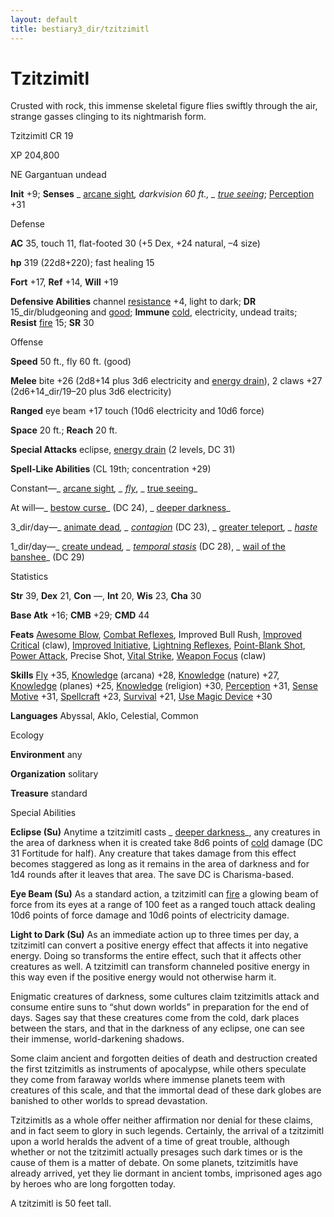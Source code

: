 ```yaml
---
layout: default
title: bestiary3_dir/tzitzimitl
---
```

# Tzitzimitl

Crusted with rock, this immense skeletal figure flies swiftly through the air, strange gasses clinging to its nightmarish form.

Tzitzimitl CR 19

XP 204,800

NE Gargantuan undead

**Init** +9; **Senses** _ [arcane sight](../spells_dir/arcaneSight#_arcane-sight)_, darkvision 60 ft., _ [true seeing](../spells_dir/trueSeeing#_true-seeing)_; [Perception](../skills_dir/perception#_perception) +31

Defense

**AC** 35, touch 11, flat-footed 30 (+5 Dex, +24 natural, –4 size)

**hp** 319 (22d8+220); fast healing 15

**Fort** +17, **Ref** +14, **Will** +19

**Defensive Abilities** channel [resistance](../monsters_dir/universalMonsterRules#_resistance) +4, light to dark; **DR** 15_dir/bludgeoning and [good](../monsters_dir/creatureTypes#_good-subtype); **Immune** [cold](../monsters_dir/creatureTypes#_cold-subtype), electricity, undead traits; **Resist** [fire](../monsters_dir/creatureTypes#_fire-subtype) 15; **SR** 30

Offense

**Speed** 50 ft., fly 60 ft. (good)

**Melee** bite +26 (2d8+14 plus 3d6 electricity and [energy drain](../monsters_dir/universalMonsterRules#_energy-drain)), 2 claws +27 (2d6+14_dir/19–20 plus 3d6 electricity)

**Ranged** eye beam +17 touch (10d6 electricity and 10d6 force)

**Space** 20 ft.; **Reach** 20 ft.

**Special Attacks** eclipse, [energy drain](../monsters_dir/universalMonsterRules#_energy-drain) (2 levels, DC 31)

**Spell-Like Abilities** (CL 19th; concentration +29)

Constant—_ [arcane sight](../spells_dir/arcaneSight#_arcane-sight)_, _ [fly](../spells_dir/fly)_, _ [true seeing](../spells_dir/trueSeeing#_true-seeing)_

At will—_ [bestow curse](../spells_dir/bestowCurse#_bestow-curse)_ (DC 24), _ [deeper darkness](../spells_dir/deeperDarkness#_deeper-darkness)_

3_dir/day—_ [animate dead](../spells_dir/animateDead#_animate-dead)_, _ [contagion](../spells_dir/contagion#_contagion)_ (DC 23), _ [greater teleport](../spells_dir/teleport#_teleport-greater)_, _ [haste](../spells_dir/haste#_haste)_

1_dir/day—_ [create undead](../spells_dir/createUndead#_create-undead)_, _ [temporal stasis](../spells_dir/temporalStasis#_temporal-stasis)_ (DC 28), _ [wail of the banshee](../spells_dir/wailOfTheBanshee#_wail-of-the-banshee)_ (DC 29)

Statistics

**Str** 39, **Dex** 21, **Con** —, **Int** 20, **Wis** 23, **Cha** 30

**Base Atk** +16; **CMB** +29; **CMD** 44

**Feats** [Awesome Blow](../monsters_dir/monsterFeats#_awesome-blow), [Combat Reflexes](../feats#_combat-reflexes), Improved Bull Rush, [Improved Critical](../feats#_improved-critical) (claw), [Improved Initiative](../feats#_improved-initiative), [Lightning Reflexes](../feats#_lightning-reflexes), [Point-Blank Shot](../feats#_point-blank-shot), [Power Attack](../feats#_power-attack), Precise Shot, [Vital Strike](../feats#_vital-strike), [Weapon Focus](../feats#_weapon-focus) (claw)

**Skills** [Fly](../skills_dir/fly#_fly) +35, [Knowledge](../skills_dir/knowledge#_knowledge) (arcana) +28, [Knowledge](../skills_dir/knowledge#_knowledge) (nature) +27, [Knowledge](../skills_dir/knowledge#_knowledge) (planes) +25, [Knowledge](../skills_dir/knowledge#_knowledge) (religion) +30, [Perception](../skills_dir/perception#_perception) +31, [Sense Motive](../skills_dir/senseMotive#_sense-motive) +31, [Spellcraft](../skills_dir/spellcraft#_spellcraft) +23, [Survival](../skills_dir/survival#_survival) +21, [Use Magic Device](../skills_dir/useMagicDevice#_use-magic-device) +30

**Languages** Abyssal, Aklo, Celestial, Common

Ecology

**Environment** any

**Organization** solitary

**Treasure** standard

Special Abilities

**Eclipse (Su)** Anytime a tzitzimitl casts _ [deeper darkness](../spells_dir/deeperDarkness#_deeper-darkness)_, any creatures in the area of darkness when it is created take 8d6 points of [cold](../monsters_dir/creatureTypes#_cold-subtype) damage (DC 31 Fortitude for half). Any creature that takes damage from this effect becomes staggered as long as it remains in the area of darkness and for 1d4 rounds after it leaves that area. The save DC is Charisma-based.

**Eye Beam (Su)** As a standard action, a tzitzimitl can [fire](../monsters_dir/creatureTypes#_fire-subtype) a glowing beam of force from its eyes at a range of 100 feet as a ranged touch attack dealing 10d6 points of force damage and 10d6 points of electricity damage.

**Light to Dark (Su)** As an immediate action up to three times per day, a tzitzimitl can convert a positive energy effect that affects it into negative energy. Doing so transforms the entire effect, such that it affects other creatures as well. A tzitzimitl can transform channeled positive energy in this way even if the positive energy would not otherwise harm it.

Enigmatic creatures of darkness, some cultures claim tzitzimitls attack and consume entire suns to “shut down worlds” in preparation for the end of days. Sages say that these creatures come from the cold, dark places between the stars, and that in the darkness of any eclipse, one can see their immense, world-darkening shadows.

Some claim ancient and forgotten deities of death and destruction created the first tzitzimitls as instruments of apocalypse, while others speculate they come from faraway worlds where immense planets teem with creatures of this scale, and that the immortal dead of these dark globes are banished to other worlds to spread devastation.

Tzitzimitls as a whole offer neither affirmation nor denial for these claims, and in fact seem to glory in such legends. Certainly, the arrival of a tzitzimitl upon a world heralds the advent of a time of great trouble, although whether or not the tzitzimitl actually presages such dark times or is the cause of them is a matter of debate. On some planets, tzitzimitls have already arrived, yet they lie dormant in ancient tombs, imprisoned ages ago by heroes who are long forgotten today.

A tzitzimitl is 50 feet tall.

